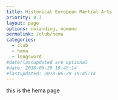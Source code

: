 ```yaml
---
title: Historical European Martial Arts
priority: 0.7
layout: page
options: nolanding, nomenu
permalink: /club/hema
categories:
  - club
  - hema
  - longsword
#date/lastupdated are optional
#date: 2018-06-29 19:45:14
#lastupdated: 2018-06-29 19:45:14
---
```


this is the hema page
